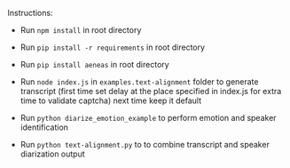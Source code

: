 Instructions:

- Run `npm install` in root directory
- Run `pip install -r requirements` in root directory
- Run `pip install aeneas` in root directory

- Run `node index.js` in `examples.text-alignment` folder to generate transcript (first time set delay at the place specified in index.js for extra time to validate captcha) next time keep it default

- Run `python diarize_emotion_example` to perform emotion and speaker identification

- Run `python text-alignment.py` to to combine transcript and speaker diarization output

